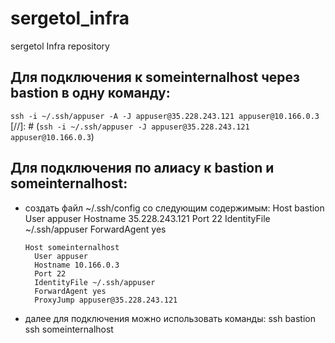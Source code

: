 # sergetol_infra
sergetol Infra repository

## Для подключения к someinternalhost через bastion в одну команду:
`ssh -i ~/.ssh/appuser -A -J appuser@35.228.243.121 appuser@10.166.0.3`
[//]: # (`ssh -i ~/.ssh/appuser -J appuser@35.228.243.121 appuser@10.166.0.3`)

## Для подключения по алиасу к bastion и someinternalhost:
- создать файл ~/.ssh/config со следующим содержимым:
      Host bastion
        User appuser
        Hostname 35.228.243.121
        Port 22
        IdentityFile ~/.ssh/appuser
        ForwardAgent yes

      Host someinternalhost
        User appuser
        Hostname 10.166.0.3
        Port 22
        IdentityFile ~/.ssh/appuser
        ForwardAgent yes
        ProxyJump appuser@35.228.243.121

- далее для подключения можно использовать команды:
      ssh bastion
      ssh someinternalhost
